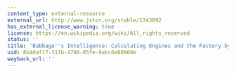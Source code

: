 ```yaml
---
content_type: external-resource
external_url: http://www.jstor.org/stable/1343892
has_external_license_warning: true
license: https://en.wikipedia.org/wiki/All_rights_reserved
status: ''
title: 'Babbage''s Intelligence: Calculating Engines and the Factory System'
uid: 8b4daf17-311b-4786-85fe-8abc6e80960e
wayback_url: ''
---
```


